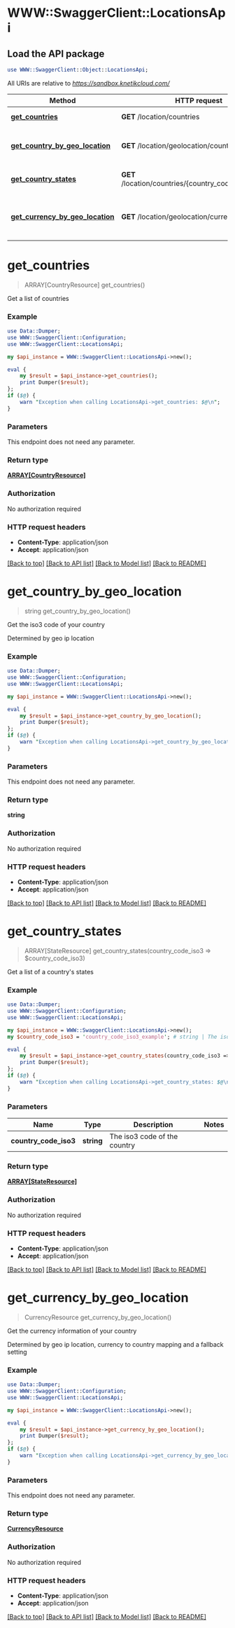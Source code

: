 # WWW::SwaggerClient::LocationsApi

## Load the API package
```perl
use WWW::SwaggerClient::Object::LocationsApi;
```

All URIs are relative to *https://sandbox.knetikcloud.com/*

Method | HTTP request | Description
------------- | ------------- | -------------
[**get_countries**](LocationsApi.md#get_countries) | **GET** /location/countries | Get a list of countries
[**get_country_by_geo_location**](LocationsApi.md#get_country_by_geo_location) | **GET** /location/geolocation/country | Get the iso3 code of your country
[**get_country_states**](LocationsApi.md#get_country_states) | **GET** /location/countries/{country_code_iso3}/states | Get a list of a country&#39;s states
[**get_currency_by_geo_location**](LocationsApi.md#get_currency_by_geo_location) | **GET** /location/geolocation/currency | Get the currency information of your country


# **get_countries**
> ARRAY[CountryResource] get_countries()

Get a list of countries

### Example 
```perl
use Data::Dumper;
use WWW::SwaggerClient::Configuration;
use WWW::SwaggerClient::LocationsApi;

my $api_instance = WWW::SwaggerClient::LocationsApi->new();

eval { 
    my $result = $api_instance->get_countries();
    print Dumper($result);
};
if ($@) {
    warn "Exception when calling LocationsApi->get_countries: $@\n";
}
```

### Parameters
This endpoint does not need any parameter.

### Return type

[**ARRAY[CountryResource]**](CountryResource.md)

### Authorization

No authorization required

### HTTP request headers

 - **Content-Type**: application/json
 - **Accept**: application/json

[[Back to top]](#) [[Back to API list]](../README.md#documentation-for-api-endpoints) [[Back to Model list]](../README.md#documentation-for-models) [[Back to README]](../README.md)

# **get_country_by_geo_location**
> string get_country_by_geo_location()

Get the iso3 code of your country

Determined by geo ip location

### Example 
```perl
use Data::Dumper;
use WWW::SwaggerClient::Configuration;
use WWW::SwaggerClient::LocationsApi;

my $api_instance = WWW::SwaggerClient::LocationsApi->new();

eval { 
    my $result = $api_instance->get_country_by_geo_location();
    print Dumper($result);
};
if ($@) {
    warn "Exception when calling LocationsApi->get_country_by_geo_location: $@\n";
}
```

### Parameters
This endpoint does not need any parameter.

### Return type

**string**

### Authorization

No authorization required

### HTTP request headers

 - **Content-Type**: application/json
 - **Accept**: application/json

[[Back to top]](#) [[Back to API list]](../README.md#documentation-for-api-endpoints) [[Back to Model list]](../README.md#documentation-for-models) [[Back to README]](../README.md)

# **get_country_states**
> ARRAY[StateResource] get_country_states(country_code_iso3 => $country_code_iso3)

Get a list of a country's states

### Example 
```perl
use Data::Dumper;
use WWW::SwaggerClient::Configuration;
use WWW::SwaggerClient::LocationsApi;

my $api_instance = WWW::SwaggerClient::LocationsApi->new();
my $country_code_iso3 = 'country_code_iso3_example'; # string | The iso3 code of the country

eval { 
    my $result = $api_instance->get_country_states(country_code_iso3 => $country_code_iso3);
    print Dumper($result);
};
if ($@) {
    warn "Exception when calling LocationsApi->get_country_states: $@\n";
}
```

### Parameters

Name | Type | Description  | Notes
------------- | ------------- | ------------- | -------------
 **country_code_iso3** | **string**| The iso3 code of the country | 

### Return type

[**ARRAY[StateResource]**](StateResource.md)

### Authorization

No authorization required

### HTTP request headers

 - **Content-Type**: application/json
 - **Accept**: application/json

[[Back to top]](#) [[Back to API list]](../README.md#documentation-for-api-endpoints) [[Back to Model list]](../README.md#documentation-for-models) [[Back to README]](../README.md)

# **get_currency_by_geo_location**
> CurrencyResource get_currency_by_geo_location()

Get the currency information of your country

Determined by geo ip location, currency to country mapping and a fallback setting

### Example 
```perl
use Data::Dumper;
use WWW::SwaggerClient::Configuration;
use WWW::SwaggerClient::LocationsApi;

my $api_instance = WWW::SwaggerClient::LocationsApi->new();

eval { 
    my $result = $api_instance->get_currency_by_geo_location();
    print Dumper($result);
};
if ($@) {
    warn "Exception when calling LocationsApi->get_currency_by_geo_location: $@\n";
}
```

### Parameters
This endpoint does not need any parameter.

### Return type

[**CurrencyResource**](CurrencyResource.md)

### Authorization

No authorization required

### HTTP request headers

 - **Content-Type**: application/json
 - **Accept**: application/json

[[Back to top]](#) [[Back to API list]](../README.md#documentation-for-api-endpoints) [[Back to Model list]](../README.md#documentation-for-models) [[Back to README]](../README.md)

